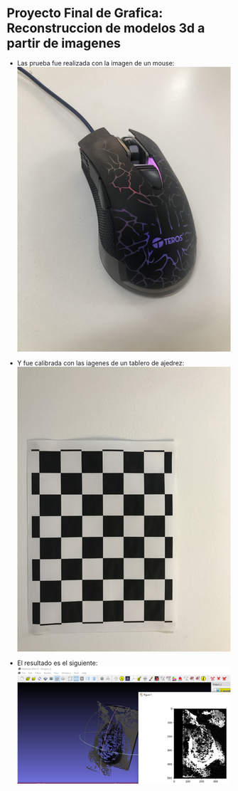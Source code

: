 # Proyecto Final de Grafica: Reconstruccion de modelos 3d a partir de imagenes
- Las prueba fue realizada con la imagen de un mouse:
![alt text](https://github.com/Arianamilagros/Reconstruccion-3D-de-un-objeto/blob/master/Reconstruction/reconstruccion/left2.JPG)

- Y fue calibrada con las iagenes de un tablero de ajedrez:
![alt text](https://github.com/Arianamilagros/Reconstruccion-3D-de-un-objeto/blob/master/Calibration/calibration_images/IMG_7771.JPG)

- El resultado es el siguiente:
![alt text](https://github.com/Arianamilagros/Reconstruccion-3D-de-un-objeto/blob/master/prueba.png)
